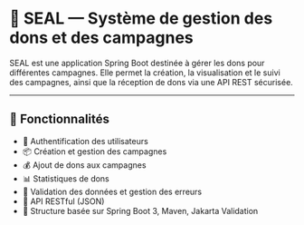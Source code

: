 # 🦭 SEAL — Système de gestion des dons et des campagnes

SEAL est une application Spring Boot destinée à gérer les dons pour différentes campagnes. Elle permet la création, la visualisation et le suivi des campagnes, ainsi que la réception de dons via une API REST sécurisée.

---

## 🚀 Fonctionnalités

- 🔐 Authentification des utilisateurs
- 📦 Création et gestion des campagnes
- 💰 Ajout de dons aux campagnes
- 📊 Statistiques de dons
- 🧾 Validation des données et gestion des erreurs
- 🧰 API RESTful (JSON)
- 📁 Structure basée sur Spring Boot 3, Maven, Jakarta Validation
